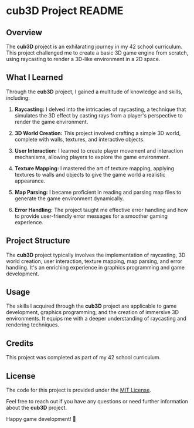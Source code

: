 # cub3D Project README

## Overview

The **cub3D** project is an exhilarating journey in my 42 school curriculum. This project challenged me to create a basic 3D game engine from scratch, using raycasting to render a 3D-like environment in a 2D space.

## What I Learned

Through the **cub3D** project, I gained a multitude of knowledge and skills, including:

1. **Raycasting:** I delved into the intricacies of raycasting, a technique that simulates the 3D effect by casting rays from a player's perspective to render the game environment.

2. **3D World Creation:** This project involved crafting a simple 3D world, complete with walls, textures, and interactive objects.

3. **User Interaction:** I learned to create player movement and interaction mechanisms, allowing players to explore the game environment.

4. **Texture Mapping:** I mastered the art of texture mapping, applying textures to walls and objects to give the game world a realistic appearance.

5. **Map Parsing:** I became proficient in reading and parsing map files to generate the game environment dynamically.

6. **Error Handling:** The project taught me effective error handling and how to provide user-friendly error messages for a smoother gaming experience.

## Project Structure

The **cub3D** project typically involves the implementation of raycasting, 3D world creation, user interaction, texture mapping, map parsing, and error handling. It's an enriching experience in graphics programming and game development.

## Usage

The skills I acquired through the **cub3D** project are applicable to game development, graphics programming, and the creation of immersive 3D environments. It equips me with a deeper understanding of raycasting and rendering techniques.

## Credits

This project was completed as part of my 42 school curriculum.

## License

The code for this project is provided under the [MIT License](LICENSE).

Feel free to reach out if you have any questions or need further information about the **cub3D** project.

Happy game development! 🚀

